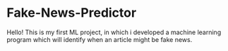 # Fake-News-Predictor
Hello! This is my first ML project, in which i developed a machine learning program which will identify when an article might be fake news.
